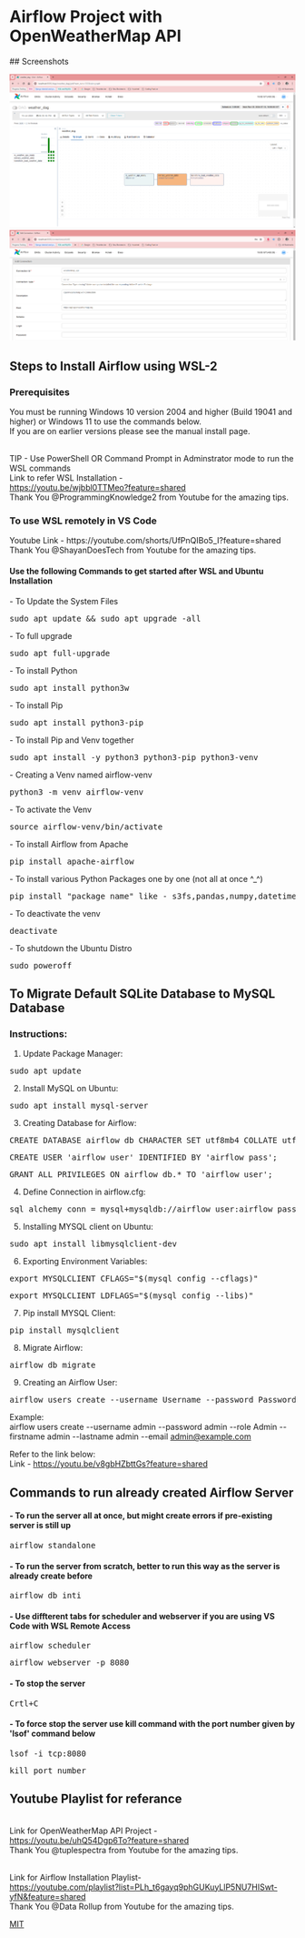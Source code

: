 <h1>Airflow Project with OpenWeatherMap API</h1> 
## Screenshots

![App Screenshot](https://github.com/anand-kalsait/Data_Engineering_Projects/blob/a2a46ec2d5c032f332ee5085d403993e360720b1/OpenWeatherMap%20ETL/Screenshot%202024-07-10%20190252.png)
![App Screenshot](https://github.com/anand-kalsait/Data_Engineering_Projects/blob/a2a46ec2d5c032f332ee5085d403993e360720b1/OpenWeatherMap%20ETL/Screenshot%202024-07-10%20190329.png)

<h2>Steps to Install Airflow using WSL-2</h2>

<h3>Prerequisites</h3>
You must be running Windows 10 version 2004 and higher (Build 19041 and higher) or Windows 11 to use the commands below.
<br>If you are on earlier versions please see the manual install page.

<br>TIP - Use PowerShell OR Command Prompt in Adminstrator mode to run the WSL commands
<br>Link to refer WSL Installation - 
<br>https://youtu.be/wjbbl0TTMeo?feature=shared
<br>Thank You @ProgrammingKnowledge2 from Youtube for the amazing tips.<br>

<h3>To use WSL remotely in VS Code</h3>
Youtube Link - https://youtube.com/shorts/UfPnQIBo5_I?feature=shared
<br>Thank You @ShayanDoesTech from Youtube for the amazing tips.<br>

<h4>Use the following Commands to get started after WSL and Ubuntu Installation</h4>
- To Update the System Files
<pre class="tab">sudo apt update && sudo apt upgrade -all</pre>
- To full upgrade
<pre class="tab">sudo apt full-upgrade</pre>
- To install Python
<pre class="tab">sudo apt install python3w</pre>
- To install Pip
<pre class="tab">sudo apt install python3-pip</pre>
- To install Pip and Venv together
<pre class="tab">sudo apt install -y python3 python3-pip python3-venv</pre>
- Creating a Venv named airflow-venv
<pre class="tab">python3 -m venv airflow-venv</pre>
- To activate the Venv
<pre class="tab">source airflow-venv/bin/activate</pre>
- To install Airflow from Apache
<pre class="tab">pip install apache-airflow</pre>
- To install various Python Packages one by one (not all at once ^_^)
<pre class="tab">pip install "package_name" like - s3fs,pandas,numpy,datetime,json,airflow,airflow.providers,csv</pre>
- To deactivate the venv
<pre class="tab">deactivate</pre> 
- To shutdown the Ubuntu Distro
<pre class="tab">sudo poweroff </pre>

<h2>To Migrate Default SQLite Database to MySQL Database</h2>

<h3>Instructions:</h3>

1) Update Package Manager: 
<pre class="tab">sudo apt update </pre>

2) Install MySQL on Ubuntu: 
<pre class="tab">sudo apt install mysql-server</pre>

3) Creating Database for Airflow:
<pre class="tab">CREATE DATABASE airflow_db CHARACTER SET utf8mb4 COLLATE utf8mb4_unicode_ci;</pre>
<pre class="tab">CREATE USER 'airflow_user' IDENTIFIED BY 'airflow_pass';</pre>
<pre class="tab">GRANT ALL PRIVILEGES ON airflow_db.* TO 'airflow_user';</pre>

4) Define Connection in airflow.cfg:
<pre class="tab">sql_alchemy_conn = mysql+mysqldb://airflow_user:airflow_pass@127.0.0.1:3306/airflow_db</pre>

5) Installing MYSQL client on Ubuntu:
<pre class="tab">sudo apt install libmysqlclient-dev</pre>

6) Exporting Environment Variables:
<pre class="tab">export MYSQLCLIENT_CFLAGS="$(mysql_config --cflags)"</pre>
<pre class="tab">export MYSQLCLIENT_LDFLAGS="$(mysql_config --libs)"</pre>

7) Pip install MYSQL Client:
<pre class="tab">pip install mysqlclient</pre>

8) Migrate Airflow:
<pre class="tab">airflow db migrate</pre>

9) Creating an Airflow User:
<pre class="tab">airflow users create --username Username --password Password --role Admin --firstname FirsName --lastname LastName --email Email</pre>
Example:<br>airflow users create --username admin --password admin --role Admin --firstname admin --lastname admin --email admin@example.com<br>

Refer to the link below:
<br>Link - https://youtu.be/v8gbHZbttGs?feature=shared

<h2>Commands to run already created Airflow Server</h2>

<h4>- To run the server all at once, but might create errors if pre-existing server is still up</h4>
<pre class="tab">airflow standalone</pre>

<h4>- To run the server from scratch, better to run this way as the server is already create before</h4> 
<pre class="tab">airflow db inti</pre>

<h4>- Use diffterent tabs for scheduler and webserver if you are using VS Code with WSL Remote Access</h4> 
<pre class="tab">airflow scheduler</pre>
<pre class="tab">airflow webserver -p 8080</pre>

<h4>- To stop the server</h4>
<pre class="tab">Crtl+C</pre>

<h4>- To force stop the server use kill command with the port number given by 'lsof' command below</h4>
<pre class="tab">lsof -i tcp:8080</pre>
<pre class="tab">kill port_number </pre>

<h2>Youtube Playlist for referance</h2>

<br>Link for OpenWeatherMap API Project - <br>https://youtu.be/uhQ54Dgp6To?feature=shared
<br>Thank You @tuplespectra from Youtube for the amazing tips.<br>

<br>Link for Airflow Installation Playlist- <br>https://youtube.com/playlist?list=PLh_t6gayq9phGUKuyLlP5NU7HISwt-yfN&feature=shared
<br>Thank You @Data Rollup from Youtube for the amazing tips.<br>

[MIT](https://choosealicense.com/licenses/mit/)
